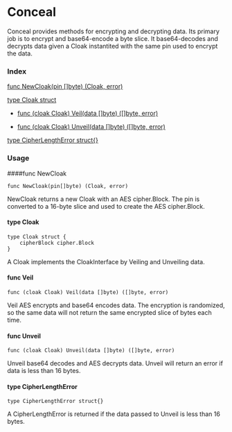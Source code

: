 # Conceal

Conceal provides methods for encrypting and decrypting data. Its primary job is to encrypt and base64-encode a byte slice. It base64-decodes and decrypts data given a Cloak instantited with the same pin used to encrypt the data.

### Index
[func NewCloak(pin []byte) (Cloak, error)](#new-cloak)

[type Cloak struct](#cloak)

  - [func (cloak Cloak) Veil(data []byte) ([]byte, error)](#veil)

  - [func (cloak Cloak) Unveil(data []byte) ([]byte, error)](#unveil)

[type CipherLengthError struct{}](#cipher-length-error)

### Usage
<a name="new-cloak"></a>
####func NewCloak

```
func NewCloak(pin[]byte) (Cloak, error)
```
NewCloak returns a new Cloak with an AES cipher.Block. The pin is converted to a 16-byte slice and used to create the AES cipher.Block.

<a name="cloak"></a>
#### type Cloak

```
type Cloak struct {
    cipherBlock cipher.Block
}
```
A Cloak implements the CloakInterface by Veiling and Unveiling data.

<a name="veil"></a>
#### func Veil
```
func (cloak Cloak) Veil(data []byte) ([]byte, error)
```
Veil AES encrypts and base64 encodes data. The encryption is randomized, so the same data will not return the same encrypted slice of bytes each time.

<a name="unveil"></a>
#### func Unveil
```
func (cloak Cloak) Unveil(data []byte) ([]byte, error)
```
Unveil base64 decodes and AES decrypts data. Unveil will return an error if data is less than 16 bytes.

<a name="cipher-length-error"></a>
#### type CipherLengthError
```
type CipherLengthError struct{}
```
A CipherLengthError is returned if the data passed to Unveil is less than 16 bytes.